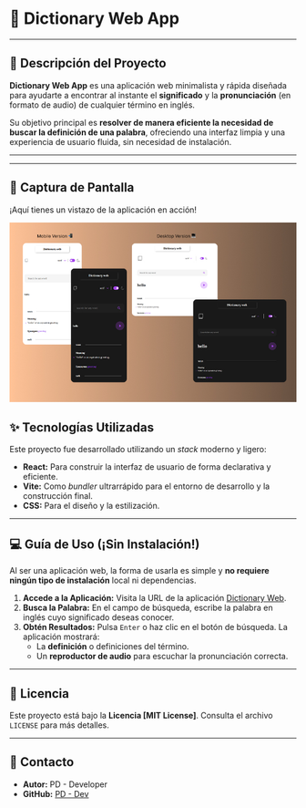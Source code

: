 # 📖 Dictionary Web App

---

## 🚀 Descripción del Proyecto

**Dictionary Web App** es una aplicación web minimalista y rápida diseñada para ayudarte a encontrar al instante el **significado** y la **pronunciación** (en formato de audio) de cualquier término en inglés.

Su objetivo principal es **resolver de manera eficiente la necesidad de buscar la definición de una palabra**, ofreciendo una interfaz limpia y una experiencia de usuario fluida, sin necesidad de instalación.

---
---

## 📸 Captura de Pantalla

¡Aquí tienes un vistazo de la aplicación en acción!

![Captura de pantalla de la Dictionary Web App](src/assets/images/image--readme.jpg)

## ✨ Tecnologías Utilizadas

Este proyecto fue desarrollado utilizando un *stack* moderno y ligero:

* **React:** Para construir la interfaz de usuario de forma declarativa y eficiente.
* **Vite:** Como *bundler* ultrarrápido para el entorno de desarrollo y la construcción final.
* **CSS:** Para el diseño y la estilización.

---

## 💻 Guía de Uso (¡Sin Instalación!)

Al ser una aplicación web, la forma de usarla es simple y **no requiere ningún tipo de instalación** local ni dependencias.

1.  **Accede a la Aplicación:** Visita la URL de la aplicación [Dictionary Web](https://dictionary-app-one-gamma.vercel.app/).
2.  **Busca la Palabra:** En el campo de búsqueda, escribe la palabra en inglés cuyo significado deseas conocer.
3.  **Obtén Resultados:** Pulsa `Enter` o haz clic en el botón de búsqueda. La aplicación mostrará:
    * La **definición** o definiciones del término.
    * Un **reproductor de audio** para escuchar la pronunciación correcta.


---

## 📄 Licencia

Este proyecto está bajo la **Licencia [MIT License]**. Consulta el archivo `LICENSE` para más detalles.


---

## 📧 Contacto

* **Autor:** PD - Developer
* **GitHub:** [PD - Dev](https://github.com/Pablo-Zallio-Dev)